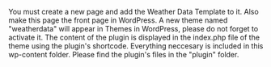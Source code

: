 You must create a new page and add the Weather Data Template to it. 
Also make this page the front page in WordPress.
A new theme named "weatherdata" will appear in Themes in WordPress, please do not forget to activate it. 
The content of the plugin is displayed in the index.php file of the theme using the plugin's shortcode. 
Everything neccesary is included in this wp-content folder. 
Please find the plugin's files in the "plugin" folder.
